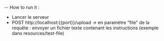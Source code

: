 -- How to run it :

- Lancer le serveur
- POST http://localhost:{{port}}/upload
    -> en paramètre "file" de la requête : envoyer un fichier texte contenant les instructions (exemple dans resources/test-file) 
